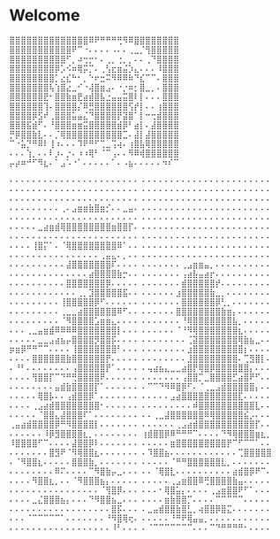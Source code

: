 # Welcome
⣿⣿⣿⣿⣿⣿⣿⣿⣿⣿⣿⣿⣿⣿⠿⠟⠛⠛⠛⢛⠻⠿⣿⣿⣿⣿⣿⣿⣿⣿  
⣿⣿⣿⣿⣿⣿⣿⣿⣿⣿⣿⠟⠉⠐⠄⠄⠄⠄⠠⠄⠄⢀⣀⡈⢻⣿⣿⣿⣿⣿  
⣿⣿⣿⣿⣿⣿⣿⣿⣿⣿⠋⡀⠴⢒⡒⠂⠄⢀⡀⢐⡀⡀⠄⠄⢀⠙⣿⣿⣿⣿  
⣿⣿⣿⣿⣿⣿⣿⣿⡿⡡⠪⠶⢿⡭⡉⠄⢀⢣⣖⣶⣬⡱⣄⠄⠄⠄⠸⣿⣿⣿  
⣿⣿⣿⣿⣿⣿⣿⣿⡁⣔⣎⠓⠂⡀⠑⠖⣒⠭⠻⠿⠿⠷⠙⣎⠉⠉⠄⣿⣿⣿  
⣿⣿⣿⣿⣿⣿⣿⢧⢱⣿⣔⣀⠊⠐⢼⣿⣶⣠⠄⠐⡐⠶⡂⣿⣀⡀⠄⣿⣿⣿  
⣿⣿⣿⣿⣿⣿⣟⠂⣿⣿⣷⣶⣟⣴⣾⣿⣧⣐⣤⣤⣭⣿⠇⡇⠄⠄⠄⣿⣿⣿  
⣿⣿⣿⣿⣿⣿⢹⠄⣿⣿⣿⣿⡌⠿⣛⣿⣿⣿⣿⣿⣿⢫⡞⡇⠄⠄⢰⣿⣿⣿  
⣿⣿⣿⣿⡿⣫⠞⢀⣿⣿⣿⣥⣤⣌⠙⣿⣿⣿⣿⡟⣽⣿⠁⡇⠒⢒⣾⣿⣿⣿  
⣿⣿⣿⣯⣾⠋⠄⠘⣿⣿⣿⣶⣶⣭⣿⣿⣿⣿⣿⣾⡿⠃⣴⡇⠄⣼⣿⣿⣿⣿  
⡛⡿⣿⣿⣷⣇⠄⠄⡈⢿⣿⣿⣿⣿⣿⣿⣿⣿⣿⣿⣉⠄⣼⡇⣼⣿⣿⣿⣿⣿  
⠉⠐⣥⡙⠛⠿⠇⢸⠰⠄⠄⠄⠹⠟⠛⠋⢉⣀⢩⢴⠄⢰⣿⣧⢿⣿⣿⣿⣿⣿  
⠄⠄⠄⢱⡀⠄⠄⠇⡰⠄⡐⠄⠰⠰⢿⠃⠈⠉⢠⠄⠄⠻⠿⢾⣿⣿⣿⣿⣿⣿  
⡤⡴⠶⠚⠋⠻⣆⠄⠁⣠⠡⠐⠁⠄⠄⠄⠄⠄⠁⠄⠠⣦⠄⠄⠄⠄⠄⠲⠎⠉  
  
⠄⠄⠄⠄⠄⠄⠄⠄⠄⠄⠄⠄⠄⠄⠄⠄⠄⠄⠄⠄⠄⠄⠄  ⠄⠄⠄⠄⠄⠄⠄⠄⠄⠄⠄⠄⠄⠄⠄⠄⠄⠄⠄⠄⠄⠄⠄  ⠄⠄⠄⠄⠄⠄⠄⠄⠄⠄⠄⠄⠄⠄⠄⠄⠄⠄⠄⠄⠄⠄⠄  ⠄⠄⠄⠄⠄⠄⠄⠄⠄⠄⠄⠄⠄⠄⠄⠄⠄⠄⠄⠄⠄⠄⠄  
⠄⠄⠄⠄⠄⠄⠄⠄⠄⠄⠄⠄⠄⠄⠄⠄⠄⠄⠄⠄⠄⠄⠄  ⠄⠄⠄⠄⠄⠄⠄⠄⠄⠄⠄⠄⠄⠄⠄⠄⠄⠄⠄⠄⠄⠄⠄  ⠄⠄⠄⠄⠄⠄⠄⠄⠄⢀⠄⣠⣶⣶⣷⣿⣶⡊⠄⠄⣀⣤⠄  ⠄⠄⠄⠄⠄⠄⠄⠄⠄⠄⠄⠄⠄⠄⠄⠄⠄⠄⠄⠄⠄⠄⠄  
⠄⠄⠄⠄⠄⠄⠄⠄⠄⠄⠄⠄⠄⠄⠄⠄⠄⠄⠄⠄⠄⠄⠄  ⠄⠄⠄⠄⠄⠄⠄⠄⠄⠄⠄⠄⠄⠄⠄⠄⠄⠄⠄⠄⠄⠄⠄  ⠄⠄⠄⠄⠄⣀⣴⣶⣾⢿⣿⣿⣿⣿⣿⣿⣿⣿⣶⣿⣿⡏⠄  ⠄⠄⠄⠄⠄⠄⠄⠄⠄⠄⠄⠄⠄⠄⠄⠄⠄⠄⠄⠄⠄⠄⠄  
⠄⠄⠄⠄⠄⠄⠄⠄⠄⠄⠄⠄⠄⠄⠄⠄⠄⠄⠄⠄⠄⠄⠄  ⠄⠄⠄⠄⠄⠄⠄⠄⠄⠄⠄⠄⠄⠄⠄⠄⠄⠄⠄⠄⠄⠄⠄  ⠄⠄⠄⠄⢸⣿⡍⠁⠄⠈⢿⣿⣿⣿⣿⣿⣿⣿⣿⠿⠁⠄⠄  ⠄⠄⠄⠄⠄⠄⠄⠄⠄⠄⠄⠄⠄⠄⠄⠄⠄⠄⠄⠄⠄⠄⠄  
⠄⠄⠄⠄⠄⠄⠄⠄⠄⠄⠄⠄⠄⠄⠄⠄⢀⣤⣄⠄⡀⠄⠄  ⠄⠄⠄⠄⠄⠄⠄⠄⠄⠄⠄⠄⠄⠄⠄⠄⠄⠄⠄⠄⠄⠄⠄  ⠄⠄⠄⠄⠄⠄⠄⠄⠄⠄⣼⣿⣿⣿⣿⣿⣿⣿⠏⠄⠄⠄⠄  ⠄⠄⠄⠄⠄⠄⠄⢀⣠⣶⣶⣤⡀⠄⠄⠄⠄⠄⠄⠄⠄⠄⠄  
⠄⠄⠄⠄⠄⠄⠄⠄⠄⠄⠄⠄⠄⠄⣴⣿⣿⣿⣿⣷⡒⠄⠄  ⠄⠄⠄⠄⠄⠄⠄⢠⣴⣧⣤⣴⡖⠄⠄⠄⠄⠄⠄⠄⠄⠄⠄  ⠄⠄⠄⠄⠄⠄⠄⠄⠄⠄⣿⣿⣿⣿⣿⣿⣿⡿⠄⠄⠄⠄⠄  ⠄⠄⠄⠄⠄⠄⠄⣾⣿⣿⣿⣿⣿⡞⠄⠄⠄⠄⠄⠄⠄⠄⠄  
⠄⠄⠄⠄⠄⠄⠄⠄⠄⠄⠄⠄⢀⡀⣹⣿⣿⣿⣿⣿⣯⠄⠄  ⠄⠄⠄⠄⠄⠄⣰⣿⣿⣿⣿⣿⣷⣀⡀⠄⠄⠄⠄⠄⠄⠄⠄  ⠄⠄⠄⠄⠄⠄⠄⠄⠄⢸⣿⣿⣿⣿⣿⡿⠋⠄⠄⠄⠄⠄⠄  ⠄⠄⠄⠄⠄⠄⠄⣿⣿⣿⣿⣿⣿⡿⢃⡀⠄⠄⠄⠄⠄⠄⠄  
⠄⠄⠄⠄⠄⠄⠄⠄⠄⢀⣀⣀⣴⣿⣿⣿⣿⣿⣿⠿⠋⠄⠄  ⠄⠄⠄⠄⠄⠄⣿⣿⣿⣿⣿⣿⣿⣿⣷⣶⡄⠄⠄⠄⠄⠄⠄  ⠄⠄⠄⠄⠄⠄⠄⠄⠄⠈⠻⣿⣿⣿⣿⣡⣶⣶⣄⠄⠄⠄⠄  ⠄⠄⠄⠄⠄⠄⠄⠘⢿⣿⣿⣿⣿⣿⣿⣿⣧⡀⠄⠄⠄⠄⠄  
⠄⠄⠄⢀⣀⣤⣶⣾⠿⠿⠿⠿⣿⣿⣿⣿⣿⣿⣿⡇⠄⠄⠄  ⠄⠄⠄⠄⠄⠄⠈⠘⠻⢿⣿⣿⣿⣿⣿⣿⣿⣆⠄⠄⠄⠄⠄  ⠄⠄⠄⠄⠄⣀⣀⣠⣴⣦⡤⣿⣿⣿⣿⡻⣿⣿⡯⠄⠄⠄⠄  ⠄⠄⠄⠄⠄⠄⠄⠄⢈⣽⣿⣿⣿⣿⣿⣿⣿⢿⣷⣦⣀⠄⠄  
⡶⣶⡿⠛⠛⠉⠉⠄⠄⠄⠄⢸⣿⣿⣿⣿⣿⣿⣿⠃⠄⠄⠄  ⠄⠄⠄⠄⠄⠄⠄⠄⣰⣿⣿⣿⣿⣿⣿⣿⣿⣿⡆⠄⠄⠄⠄  ⠄⠄⠄⠄⣿⣿⣿⣿⣿⣿⣷⣿⣿⣿⣿⣿⣿⡟⠄⠄⠄⠄⠄  ⠄⠄⠄⠄⠄⠄⠄⠄⣸⣿⣿⣿⣿⣿⣿⣿⣿⠄⢉⣻⣿⡇⠄  
⠄⠘⠃⠄⠄⠄⠄⠄⠄⠄⠄⢠⣿⣿⣿⣿⣿⡟⠁⠄⠄⠄⠄  ⠄⢤⣴⣦⣄⣀⣀⣴⣿⡟⢿⣿⡿⣿⣿⣿⣿⣿⣿⡄⠄⠄⠄  ⠄⠄⠄⠄⢻⣿⣿⡏⠉⠙⠛⢛⣿⣿⣿⣿⠟⠄⠄⠄⠄⠄⠄  ⠄⠄⠄⠄⠄⠄⠄⢠⣿⣿⡉⣀⣿⣿⣿⣿⣋⣴⣿⠟⠋⠄⠄  
⠄⠄⠄⠄⠄⠄⠄⠄⣤⣾⣷⣿⣿⣿⣿⡏⠁⠄⠄⠄⠄⠄⠄  ⠄⠉⠉⠙⠻⠿⣿⡿⠋⠄⠈⢀⣀⣠⣾⣿⣿⣿⣿⣿⡄⠄⠄  ⠄⠄⠄⠄⠄⢿⣿⡧⠄⠄⢠⣾⣿⣿⡿⠁⠄⠄⠄⠄⠄⠄⠄  ⠄⠄⠄⠄⠄⣠⣴⣿⣿⣿⣿⣿⣿⣿⣿⣿⣿⣏⠄⠄⠄⠄⠄  
⠄⠄⠄⠄⢀⣠⣴⣾⣿⣿⣿⣿⣿⣿⣿⣿⠂⠄⠄⠄⠄⠄⠄  ⠄⠄⠄⠄⠄⠄⠄⠄⠄⠾⣿⣿⣿⣿⣿⣿⣿⣿⣿⣿⣇⠄⠄  ⠄⠄⠄⠄⠄⠈⣿⣿⣄⣼⣿⣿⣿⠏⠁⠄⠄⠄⠄⠄⠄⠄⠄  ⠄⠄⢀⣀⣼⣿⣿⣿⣿⣿⣿⠿⢿⣿⣿⣿⣿⣿⣮⡠⠄⠄⠄  
⢀⣤⣴⣾⣿⣿⣿⣿⡿⠛⠻⣿⣿⣿⣿⡇⠄⠄⠄⠄⠄⠄⠄  ⠄⠄⠄⠄⠄⠄⢀⣠⣴⣾⣿⣿⣿⣿⣿⣿⣿⣿⣿⣿⡏⠄⠄  ⠄⠄⠄⠄⠄⠄⠸⡿⣻⣿⣿⣿⣿⣆⡀⠄⠄⠄⠄⠄⠄⠄⠄  ⢰⣾⣿⣿⡿⠿⠛⠛⠛⠉⠄⠄⠄⠄⠙⠻⢿⣿⣿⣿⣶⣆⡀  
⠸⣿⣿⣿⣿⠋⠉⠄⠄⠄⠄⣼⣿⣿⡿⠇⠄⠄⠄⠄⠄⠄⠄  ⠄⠄⠄⠄⠄⣶⣿⣿⣿⣿⣿⣿⣿⣿⣿⡟⠉⠋⠉⠉⠁⠄⠄  ⠄⠄⠄⠄⠄⠄⠄⣿⣻⠟⠈⠻⢿⣿⣿⣆⠄⠄⠄⠄⠄⠄⠄  ⠄⠹⣿⣿⣦⠄⠄⠄⠄⠄⠄⠄⠄⠄⠄⠄⠄⢉⣿⣿⣿⣿⣿  
⠄⠈⠻⣿⣿⣆⠄⠄⠄⠄⠄⣿⣿⣿⣷⡀⠄⠄⠄⠄⠄⠄⠄  ⠄⠄⠄⠄⠄⠈⠛⠛⣿⣿⣿⣿⣿⣿⣇⡀⠄⠄⠄⠄⠄⠄⠄  ⠄⠄⠄⠄⠄⠄⠄⠄⠿⠍⠄⠄⠄⠄⠉⠻⣿⣷⡤⣀⠄⠄⠄  ⠄⠄⠈⢿⣿⣇⠄⠄⠄⠄⠄⠄⠄⠄⠄⠄⣴⣾⣿⡿⠟⠉⠄  
⠄⠄⠄⠄⠻⣿⣿⣆⡀⠄⠄⠈⠻⣿⣿⣿⣦⡄⠄⠄⠄⠄⠄  ⠄⠄⠄⠄⠄⢀⣠⣶⣿⣿⠿⢛⣿⣿⣿⣿⣷⣤⠄⠄⠄⠄⠄  ⠄⠄⠄⠄⠄⠄⠄⠄⠄⠄⠄⠄⠄⠄⠄⠄⠈⢻⣿⡿⠄⠄⠄  ⠄⠄⠄⠂⢿⣿⣥⡄⠄⠄⠄⠄⢀⣠⣶⣿⣿⠟⠋⠁⠄⠄⠄  
⠄⠄⠄⠄⣀⣌⣿⣿⣿⣦⡄⠄⠄⠄⠙⠻⣿⣿⣦⣀⠄⠄⠄  ⠄⠄⠄⠄⣶⣷⣿⣿⡉⠄⠄⠄⠄⠉⠉⠉⠉⠉⠄⠄⠄⠄⠄  ⠄⠄⠄⠄⠄⠄⠄⠄⠄⠄⠄⠄⠄⠄⠄⠄⠄⠄⣿⡯⠄⠄⠄  ⠄⣀⣤⣾⣿⣿⣷⣿⣃⡀⢴⣿⣿⡿⣿⣍⠄⠄⠄⠄⠄⠄⠄  
⠄⠄⠄⠈⠉⠉⠉⠉⠉⠁⠄⠄⠄⠄⠄⠄⠄⠘⠻⣿⢿⢖⠄  ⠄⠄⠄⠄⠄⠘⠛⠟⢿⣤⣤⡀⠄⠄⠄⠄⠄⠄⠄⠄⠄⠄⠄  ⠄⠄⠄⠄⠄⠄⠄⠄⠄⠄⠄⠄⠄⠄⠄⠄⠄⠄⠸⠃⠄⠄⠄  ⠄⠈⠉⠉⠉⠉⠉⠉⠉⠄⠄⠄⠉⠙⠛⠛⠛⠛⠂⠄⠄⠄⠄  
